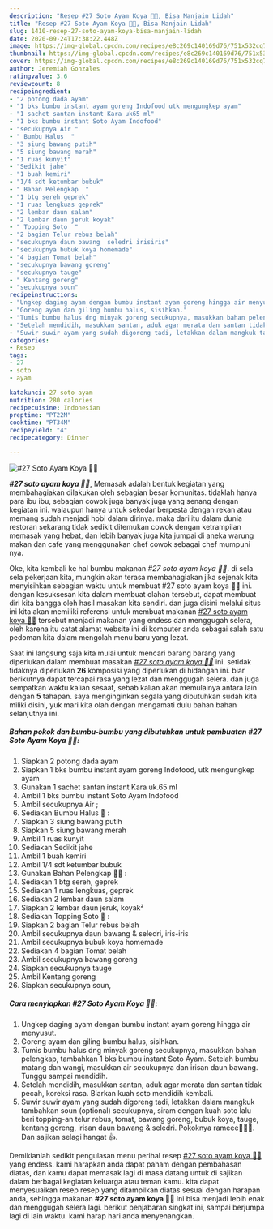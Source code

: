 ```yaml
---
description: "Resep #27 Soto Ayam Koya 🐔🥣, Bisa Manjain Lidah"
title: "Resep #27 Soto Ayam Koya 🐔🥣, Bisa Manjain Lidah"
slug: 1410-resep-27-soto-ayam-koya-bisa-manjain-lidah
date: 2020-09-24T17:38:22.448Z
image: https://img-global.cpcdn.com/recipes/e8c269c140169d76/751x532cq70/27-soto-ayam-koya-🐔🥣-foto-resep-utama.jpg
thumbnail: https://img-global.cpcdn.com/recipes/e8c269c140169d76/751x532cq70/27-soto-ayam-koya-🐔🥣-foto-resep-utama.jpg
cover: https://img-global.cpcdn.com/recipes/e8c269c140169d76/751x532cq70/27-soto-ayam-koya-🐔🥣-foto-resep-utama.jpg
author: Jeremiah Gonzales
ratingvalue: 3.6
reviewcount: 8
recipeingredient:
- "2 potong dada ayam"
- "1 bks bumbu instant ayam goreng Indofood utk mengungkep ayam"
- "1 sachet santan instant Kara uk65 ml"
- "1 bks bumbu instant Soto Ayam Indofood"
- "secukupnya Air "
- " Bumbu Halus  "
- "3 siung bawang putih"
- "5 siung bawang merah"
- "1 ruas kunyit"
- "Sedikit jahe"
- "1 buah kemiri"
- "1/4 sdt ketumbar bubuk"
- " Bahan Pelengkap  "
- "1 btg sereh geprek"
- "1 ruas lengkuas geprek"
- "2 lembar daun salam"
- "2 lembar daun jeruk koyak"
- " Topping Soto  "
- "2 bagian Telur rebus belah"
- "secukupnya daun bawang  seledri irisiris"
- "secukupnya bubuk koya homemade"
- "4 bagian Tomat belah"
- "secukupnya bawang goreng"
- "secukupnya tauge"
- " Kentang goreng"
- "secukupnya soun"
recipeinstructions:
- "Ungkep daging ayam dengan bumbu instant ayam goreng hingga air menyusut."
- "Goreng ayam dan giling bumbu halus, sisihkan."
- "Tumis bumbu halus dng minyak goreng secukupnya, masukkan bahan pelengkap, tambahkan 1 bks bumbu instant Soto Ayam. Setelah bumbu matang dan wangi, masukkan air secukupnya dan irisan daun bawang. Tunggu sampai mendidih."
- "Setelah mendidih, masukkan santan, aduk agar merata dan santan tidak pecah, koreksi rasa. Biarkan kuah soto mendidih kembali."
- "Suwir suwir ayam yang sudah digoreng tadi, letakkan dalam mangkuk tambahkan soun (optional) secukupnya, siram dengan kuah soto lalu beri topping-an telur rebus, tomat, bawang goreng, bubuk koya, tauge, kentang goreng, irisan daun bawang &amp; seledri. Pokoknya rameee🤦‍♀️🤣. Dan sajikan selagi hangat 👍."
categories:
- Resep
tags:
- 27
- soto
- ayam

katakunci: 27 soto ayam 
nutrition: 280 calories
recipecuisine: Indonesian
preptime: "PT22M"
cooktime: "PT34M"
recipeyield: "4"
recipecategory: Dinner

---
```



![#27 Soto Ayam Koya 🐔🥣](https://img-global.cpcdn.com/recipes/e8c269c140169d76/751x532cq70/27-soto-ayam-koya-🐔🥣-foto-resep-utama.jpg)

<b><i>#27 soto ayam koya 🐔🥣</i></b>, Memasak adalah bentuk kegiatan yang membahagiakan dilakukan oleh sebagian besar komunitas. tidaklah hanya para ibu ibu, sebagian cowok juga banyak juga yang senang dengan kegiatan ini. walaupun hanya untuk sekedar berpesta dengan rekan atau memang sudah menjadi hobi dalam dirinya. maka dari itu dalam dunia restoran sekarang tidak sedikit ditemukan cowok dengan ketrampilan memasak yang hebat, dan lebih banyak juga kita jumpai di aneka warung makan dan cafe yang menggunakan chef cowok sebagai chef mumpuni nya.

Oke, kita kembali ke hal bumbu makanan <i>#27 soto ayam koya 🐔🥣</i>. di sela sela pekerjaan kita, mungkin akan terasa membahagiakan jika sejenak kita menyisihkan sebagian waktu untuk membuat #27 soto ayam koya 🐔🥣 ini. dengan kesuksesan kita dalam membuat olahan tersebut, dapat membuat diri kita bangga oleh hasil masakan kita sendiri. dan juga disini melalui situs ini kita akan memiliki referensi untuk membuat makanan <u>#27 soto ayam koya 🐔🥣</u> tersebut menjadi makanan yang endess dan menggugah selera, oleh karena itu catat alamat website ini di komputer anda sebagai salah satu pedoman kita dalam mengolah menu baru yang lezat.




Saat ini langsung saja kita mulai untuk mencari barang barang yang diperlukan dalam membuat masakan <u><i>#27 soto ayam koya 🐔🥣</i></u> ini. setidak tidaknya diperlukan <b>26</b> komposisi yang diperlukan di hidangan ini. biar berikutnya dapat tercapai rasa yang lezat dan menggugah selera. dan juga sempatkan waktu kalian sesaat, sebab kalian akan memulainya antara lain dengan <b>5</b> tahapan. saya menginginkan segala yang dibutuhkan sudah kita miliki disini, yuk mari kita olah dengan mengamati dulu bahan bahan selanjutnya ini.

<!--inarticleads1-->

##### Bahan pokok dan bumbu-bumbu yang dibutuhkan untuk pembuatan #27 Soto Ayam Koya 🐔🥣:

1. Siapkan 2 potong dada ayam
1. Siapkan 1 bks bumbu instant ayam goreng Indofood, utk mengungkep ayam
1. Gunakan 1 sachet santan instant Kara uk.65 ml
1. Ambil 1 bks bumbu instant Soto Ayam Indofood
1. Ambil secukupnya Air ;
1. Sediakan  Bumbu Halus 🧄 :
1. Siapkan 3 siung bawang putih
1. Siapkan 5 siung bawang merah
1. Ambil 1 ruas kunyit
1. Sediakan Sedikit jahe
1. Ambil 1 buah kemiri
1. Ambil 1/4 sdt ketumbar bubuk
1. Gunakan  Bahan Pelengkap 🌱🌿 :
1. Sediakan 1 btg sereh, geprek
1. Sediakan 1 ruas lengkuas, geprek
1. Sediakan 2 lembar daun salam
1. Siapkan 2 lembar daun jeruk, koyak²
1. Sediakan  Topping Soto 🍅 :
1. Siapkan 2 bagian Telur rebus belah
1. Ambil secukupnya daun bawang &amp; seledri, iris-iris
1. Ambil secukupnya bubuk koya homemade
1. Sediakan 4 bagian Tomat belah
1. Ambil secukupnya bawang goreng
1. Siapkan secukupnya tauge
1. Ambil  Kentang goreng
1. Siapkan secukupnya soun,




<!--inarticleads2-->

##### Cara menyiapkan #27 Soto Ayam Koya 🐔🥣:

1. Ungkep daging ayam dengan bumbu instant ayam goreng hingga air menyusut.
1. Goreng ayam dan giling bumbu halus, sisihkan.
1. Tumis bumbu halus dng minyak goreng secukupnya, masukkan bahan pelengkap, tambahkan 1 bks bumbu instant Soto Ayam. Setelah bumbu matang dan wangi, masukkan air secukupnya dan irisan daun bawang. Tunggu sampai mendidih.
1. Setelah mendidih, masukkan santan, aduk agar merata dan santan tidak pecah, koreksi rasa. Biarkan kuah soto mendidih kembali.
1. Suwir suwir ayam yang sudah digoreng tadi, letakkan dalam mangkuk tambahkan soun (optional) secukupnya, siram dengan kuah soto lalu beri topping-an telur rebus, tomat, bawang goreng, bubuk koya, tauge, kentang goreng, irisan daun bawang &amp; seledri. Pokoknya rameee🤦‍♀️🤣. Dan sajikan selagi hangat 👍.




Demikianlah sedikit pengulasan menu perihal resep <u>#27 soto ayam koya 🐔🥣</u> yang endess. kami harapkan anda dapat paham dengan pembahasan diatas, dan kamu dapat memasak lagi di masa datang untuk di sajikan dalam berbagai kegiatan keluarga atau teman kamu. kita dapat menyesuaikan resep resep yang ditampilkan diatas sesuai dengan harapan anda, sehingga makanan <b>#27 soto ayam koya 🐔🥣</b> ini bisa menjadi lebih enak dan menggugah selera lagi. berikut penjabaran singkat ini, sampai berjumpa lagi di lain waktu. kami harap hari anda menyenangkan.
